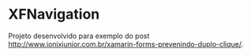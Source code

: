 # XFNavigation

Projeto desenvolvido para exemplo do post http://www.ionixjunior.com.br/xamarin-forms-prevenindo-duplo-clique/.
